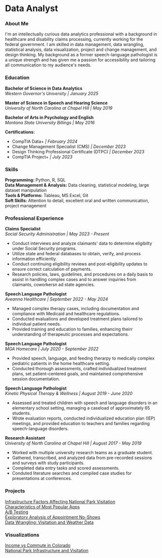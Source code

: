 # Data Analyst
### About Me
I'm an intellectually curious data analytics professional with a background in healthcare and disability claims processing, currently working for the federal government. I am skilled in data management, data wrangling, statistical analysis, data visualization, project and change management, and design thinking. My background as a former speech-language pathologist is a unique strength and has given me a passion for accessibility and tailoring all communication to my audience's needs.

### Education
**Bachelor of Science in Data Analytics**<br>
<em>Western Governor's University | January 2025</em>

**Master of Science in Speech and Hearing Science**<br>
<em>University of North Carolina at Chapel Hill | May 2019</em>

**Bachelor of Arts in Psychology and English**<br>
<em>Montana State University Billings | May 2016</em>

**Certifications:** <br>
- CompTIA Data+ <em>| February 2024</em>
- Change Management Specialist (CMS) <em>| December 2023</em>
- Design Thinking Professional Certificate (DTPC) <em>| December 2023</em>
- CompTIA Project+ <em>| July 2023</em>


### Skills
**Programming:** Python, R, SQL<br>
**Data Management & Analysis:** Data cleaning, statistical modeling, large dataset manipulation<br>
**Tools & Platforms:** Tableau, MS Excel, Git<br>
**Soft Skills:** Attention to detail, excellent oral and written communication, project management<br>

### Professional Experience
**Claims Specialist**<br>
<em>Social Security Administration | May 2023 - Present</em> 
- Conduct interviews and analyze claimants' data to determine eligibilty under Social Security programs.
- Utilize state and federal databases to obtain, verify, and process information efficiently.
- Conduct continuing eligibility reviews and post-eligibility updates to ensure correct calculation of payments.
- Research policies, laws, guidelines, and procedures on a daily basis to assist in handling complex cases and to answer inquiries from claimants, coworkersn ad state agencies.

**Speech Language Pathologist**<br>
<em>Aveanna Healthcare | September 2022 - May 2024</em> 
- Managed complex therapy cases, including documentation and compliance with Medicaid and healthcare regulations.
- Conducted evaluations and developed treatment plans tailored to individual patient needs.
- Provided training and education to families, enhancing theirr understanding of therapeutic processes and expectations.

**Speech Language Pathologist**<br>
<em>MGA Homecare | July 2020 - September 2022</em> 
- Provided speech, language, and feeding therarpy to medically complex pediatric patients in the home healthcare setting.
- Conducted thorough assessments, crafted individualized treatment plans, set patient-centered goals, and maintained comprehensive session documentation.

**Speech Language Pathologist**<br>
<em>Kinetic Physical Therapy & Wellness | August 2019 - June 2020</em> 
- Assessed and treated children with speech and language disorders in an elementary school setting, managing a caseload of approximately 65 students.
- Wrote evaluation reports, conducted individualized education plan (IEP) meetings, and provided education to teachers and families regarding speech-language disorders.

**Research Assistant**<br>
<em>University of North Carolina at Chapel Hill | August 2017 - May 2019</em> 
- Worked with multiple university research teams as a graduate student.
- Gathered, transcribed, and analyzed data from pre-recorded sessions and surveys with study participants.
- Completed data entry tasks and scored assessments.
- Conduted literature searches and compiled case studies for presentations at conferences. 


### Projects
[Infrastructure Factors Affecting National Park Visitation](https://github.com/aragonanalytics/portfolio/blob/6dbc85657ad57ef051091762581eb7fae0dd4e8e/nps_project/Infrastructure%20Factors%20Affecting%20National%20Park%20Visitation.pdf)<br>
[Characteristics of Most Popular Apps](https://github.com/aragonanalytics/portfolio/blob/d7524b1ed924716b4921c9f76aa6c06175600b35/projects/Most%20Popular%20Mobile%20Apps.ipynb)<br>
[A/B Testing](https://github.com/aragonanalytics/portfolio/blob/db121c92198905945d039d7129945a44b9513846/projects/Analyze_ab_test_results_notebook_new.ipynb)<br>
[Exploratory Analysis of Appointment No-Shows](https://github.com/aragonanalytics/portfolio/blob/9b6a6595d75e55ce09df00246716d697df6bdf3d/projects/Investigate_a_Dataset.ipynb)<br>
[Data Wrangling: Visitation and Weather Data](https://github.com/aragonanalytics/portfolio/blob/ff6b65bc761c89584194d49ed26038c01e4e1ce3/projects/Data_Wrangling_Project_Starter.ipynb)<br>



### Visualizations
[Income vs Commute in Colorado](https://public.tableau.com/app/profile/amy.aragon/viz/IncomevsCommuteinColorado/IncomevsCommuteinColorado)<br>
[National Park Infrastructure and Visitation](https://public.tableau.com/app/profile/amy.aragon/viz/NationalParkInfrastructure/Dashboard1)<br>
